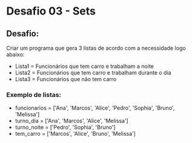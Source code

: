 # Desafio 03 - Sets

## Desafio:
Criar um programa que gera 3 listas de acordo com a necessidade logo abaixo:

- Lista1 = Funcionários que tem carro e trabalham a noite
- Lista2 = Funcionários que tem carro e trabalham durante o dia 
- Lista3 = Funcionários que não tem carro

### Exemplo de listas:
- funcionarios = ['Ana', 'Marcos', 'Alice', 'Pedro', 'Sophia', 'Bruno', 'Melissa']
- turno_dia = ['Ana', 'Marcos', 'Alice', 'Melissa']
- turno_noite = ['Pedro', 'Sophia', 'Bruno']
- tem_carro = ['Marcos', 'Alice', 'Bruno', 'Melissa']
